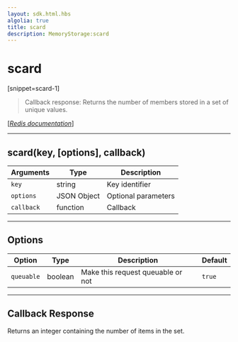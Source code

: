 ```yaml
---
layout: sdk.html.hbs
algolia: true
title: scard
description: MemoryStorage:scard
---
```

  

# scard
[snippet=scard-1]

> Callback response:
Returns the number of members stored in a set of unique values.

[[_Redis documentation_]](https://redis.io/commands/scard)

---

## scard(key, [options], callback)

| Arguments | Type | Description |
|---------------|---------|----------------------------------------|
| `key` | string | Key identifier |
| `options` | JSON Object | Optional parameters |
| `callback` | function | Callback |

---

## Options

| Option | Type | Description | Default |
|---------------|---------|----------------------------------------|---------|
| `queuable` | boolean | Make this request queuable or not  | `true` |
---

## Callback Response

Returns an integer containing the number of items in the set.
